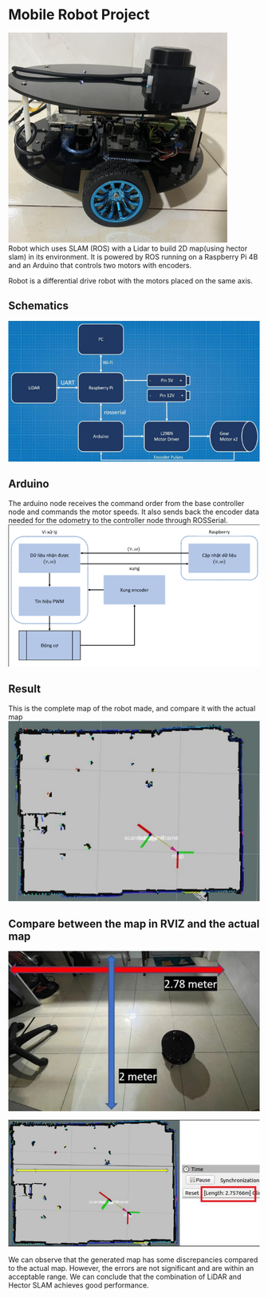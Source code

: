 # Mobile Robot Project
![alt text](/Images/image.png)  
Robot which uses SLAM (ROS) with a Lidar to build 2D map(using hector slam) in its environment. It is powered by ROS running on a Raspberry Pi 4B and an Arduino that controls two motors with encoders.  

Robot is a differential drive robot with the motors placed on the same axis.  

## Schematics
![alt text](/Images/DesignSystem.png)  

## Arduino
The arduino node receives the command order from the base controller node and commands the motor speeds. It also sends back the encoder data needed for the odometry to the controller node through ROSSerial.  
![alt text](/Images/Arduino.png)  

## Result
This is the complete map of the robot made, and compare it with the actual map  
![alt text](./Images/result.png)  

## Compare between the map in RVIZ and the actual map

![alt text](./Images/realmap.png)

![alt text](./Images/rvizmap.png)  

We can observe that the generated map has some discrepancies compared to the actual map. However, the errors are not significant and are within an acceptable range. We can conclude that the combination of LiDAR and Hector SLAM achieves good performance.